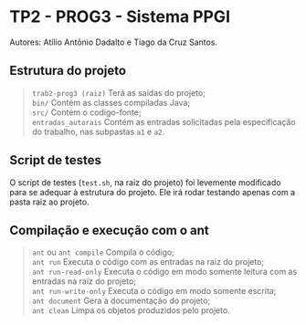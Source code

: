 # TP2 - PROG3 - Sistema PPGI

Autores: Atílio Antônio Dadalto e Tiago da Cruz Santos.

## Estrutura do projeto

>`trab2-prog3 (raiz)` Terá as saídas do projeto;  
>`bin/` Contém as classes compiladas Java;  
>`src/` Contém o codigo-fonte;  
>`entradas_autorais` Contém as entradas solicitadas pela especificação do trabalho, nas subpastas `a1` e `a2`.  

## Script de testes

O script de testes (`test.sh`, na raiz do projeto) foi levemente modificado para se adequar à estrutura do projeto. Ele irá rodar testando apenas com a pasta raiz ao projeto.

## Compilação e execução com o ant

>`ant` ou `ant compile` Compila o código;  
>`ant run` Executa o código com as entradas na raiz do projeto;  
>`ant run-read-only` Executa o código em modo somente leitura com as entradas na raíz do projeto;  
>`ant run-write-only` Executa o código em modo somente escrita;  
>`ant document` Gera a documentação do projeto;  
>`ant clean` Limpa os objetos produzidos pelo projeto.

